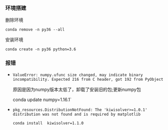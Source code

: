 ### 环境搭建

删除环境

`conda remove -n py36 --all`

安装环境

`conda create -n py36 python=3.6 `



### 报错

+ `ValueError: numpy.ufunc size changed, may indicate binary incompatibility. Expected 216 from C header, got 192 from PyObject`

  原因是因为numpy版本太低了，卸载了安装旧的包;更新numpy包

  conda update numpy=1.16.1`

+ `pkg_resources.DistributionNotFound: The 'kiwisolver>=1.0.1' distribution was not found and is required by matplotlib`

  `conda install  kiwisolver=1.1.0`





